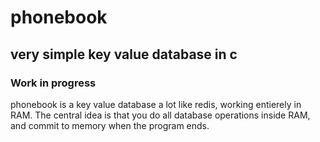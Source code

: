 # phonebook
## very simple key value database in c

### Work in progress

phonebook is a key value database a lot like redis, working entierely in RAM. The central idea is that you do all database operations inside RAM, and commit to memory when the program ends.
